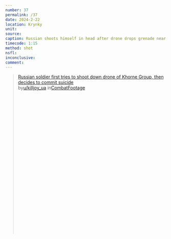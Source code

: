```yaml
---
number: 37
permalink: /37
date: 2024-2-22
location: Krynky
unit:
source: 
caption: Russian shoots himself in head after drone drops grenade near him
timecode: 1:15
method: shot
nsfl: 
inconclusive: 
comment: 
---
```

<blockquote class="reddit-embed-bq" style="height:500px" data-embed-height="567"><a href="https://www.reddit.com/r/CombatFootage/comments/1ax5fpc/russian_soldier_first_tries_to_shoot_down_drone/">Russian soldier first tries to shoot down drone of Khorne Group, then decides to commit suicide</a><br> by<a href="https://www.reddit.com/user/killjoy_ua/">u/killjoy_ua</a> in<a href="https://www.reddit.com/r/CombatFootage/">CombatFootage</a></blockquote><script async="" src="https://embed.reddit.com/widgets.js" charset="UTF-8"></script>